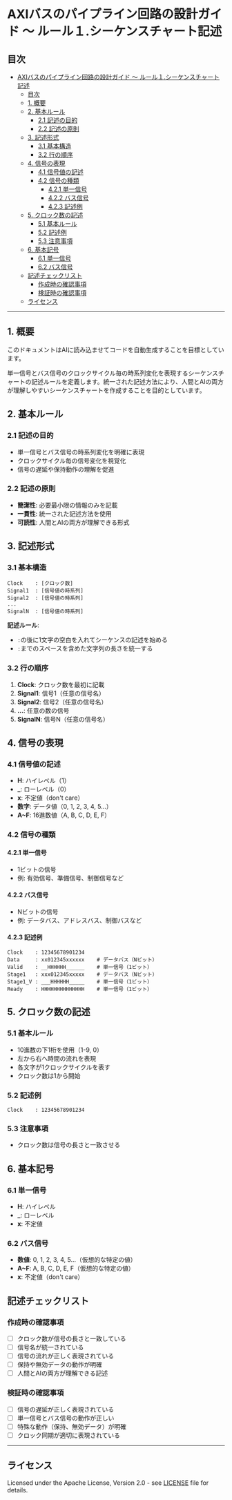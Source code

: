 # AXIバスのパイプライン回路の設計ガイド ～ ルール１.シーケンスチャート記述

## 目次

- [AXIバスのパイプライン回路の設計ガイド ～ ルール１.シーケンスチャート記述](#axiバスのパイプライン回路の設計ガイド--ルール１シーケンスチャート記述)
  - [目次](#目次)
  - [1. 概要](#1-概要)
  - [2. 基本ルール](#2-基本ルール)
    - [2.1 記述の目的](#21-記述の目的)
    - [2.2 記述の原則](#22-記述の原則)
  - [3. 記述形式](#3-記述形式)
    - [3.1 基本構造](#31-基本構造)
    - [3.2 行の順序](#32-行の順序)
  - [4. 信号の表現](#4-信号の表現)
    - [4.1 信号値の記述](#41-信号値の記述)
    - [4.2 信号の種類](#42-信号の種類)
      - [4.2.1 単一信号](#421-単一信号)
      - [4.2.2 バス信号](#422-バス信号)
      - [4.2.3 記述例](#423-記述例)
  - [5. クロック数の記述](#5-クロック数の記述)
    - [5.1 基本ルール](#51-基本ルール)
    - [5.2 記述例](#52-記述例)
    - [5.3 注意事項](#53-注意事項)
  - [6. 基本記号](#6-基本記号)
    - [6.1 単一信号](#61-単一信号)
    - [6.2 バス信号](#62-バス信号)
  - [記述チェックリスト](#記述チェックリスト)
    - [作成時の確認事項](#作成時の確認事項)
    - [検証時の確認事項](#検証時の確認事項)
  - [ライセンス](#ライセンス)

---

## 1. 概要

このドキュメントはAIに読み込ませてコードを自動生成することを目標としています。

単一信号とバス信号のクロックサイクル毎の時系列変化を表現するシーケンスチャートの記述ルールを定義します。統一された記述方法により、人間とAIの両方が理解しやすいシーケンスチャートを作成することを目的としています。

## 2. 基本ルール

### 2.1 記述の目的
- 単一信号とバス信号の時系列変化を明確に表現
- クロックサイクル毎の信号変化を視覚化
- 信号の遅延や保持動作の理解を促進

### 2.2 記述の原則
- **簡潔性**: 必要最小限の情報のみを記載
- **一貫性**: 統一された記述方法を使用
- **可読性**: 人間とAIの両方が理解できる形式

## 3. 記述形式

### 3.1 基本構造
```
Clock    : [クロック数]
Signal1  : [信号値の時系列]
Signal2  : [信号値の時系列]
...
SignalN  : [信号値の時系列]
```

**記述ルール**: 
- `:`の後に1文字の空白を入れてシーケンスの記述を始める
- `:`までのスペースを含めた文字列の長さを統一する

### 3.2 行の順序
1. **Clock**: クロック数を最初に記載
2. **Signal1**: 信号1（任意の信号名）
3. **Signal2**: 信号2（任意の信号名）
4. **...**: 任意の数の信号
5. **SignalN**: 信号N（任意の信号名）

## 4. 信号の表現

### 4.1 信号値の記述
- **H**: ハイレベル（1）
- **_**: ローレベル（0）
- **x**: 不定値（don't care）
- **数字**: データ値（0, 1, 2, 3, 4, 5...）
- **A~F**: 16進数値（A, B, C, D, E, F）

### 4.2 信号の種類

#### 4.2.1 単一信号
- 1ビットの信号
- 例: 有効信号、準備信号、制御信号など

#### 4.2.2 バス信号
- Nビットの信号
- 例: データバス、アドレスバス、制御バスなど

#### 4.2.3 記述例
```
Clock    : 12345678901234
Data     : xx012345xxxxxx    # データバス（Nビット）
Valid    : __HHHHHH______    # 単一信号（1ビット）
Stage1   : xxx012345xxxxx    # データバス（Nビット）
Stage1_V : ___HHHHHH_____    # 単一信号（1ビット）
Ready    : HHHHHHHHHHHHHH    # 単一信号（1ビット）
```

## 5. クロック数の記述

### 5.1 基本ルール
- 10進数の下1桁を使用（1-9, 0）
- 左から右へ時間の流れを表現
- 各文字が1クロックサイクルを表す
- クロック数は1から開始

### 5.2 記述例
```
Clock    : 12345678901234
```

### 5.3 注意事項
- クロック数は信号の長さと一致させる

## 6. 基本記号

### 6.1 単一信号
- **H**: ハイレベル
- **_**: ローレベル
- **x**: 不定値

### 6.2 バス信号
- **数値**: 0, 1, 2, 3, 4, 5...（仮想的な特定の値）
- **A~F**: A, B, C, D, E, F（仮想的な特定の値）
- **x**: 不定値（don't care）

## 記述チェックリスト

### 作成時の確認事項
- [ ] クロック数が信号の長さと一致している
- [ ] 信号名が統一されている
- [ ] 信号の流れが正しく表現されている
- [ ] 保持や無効データの動作が明確
- [ ] 人間とAIの両方が理解できる記述

### 検証時の確認事項
- [ ] 信号の遅延が正しく表現されている
- [ ] 単一信号とバス信号の動作が正しい
- [ ] 特殊な動作（保持、無効データ）が明確
- [ ] クロック同期が適切に表現されている

---

## ライセンス

Licensed under the Apache License, Version 2.0 - see [LICENSE](LICENSE) file for details. 